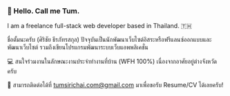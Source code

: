 ### 👋 Hello. Call me Tum.
I am a freelance full-stack web developer based in Thailand. 🇹🇭

ชื่อตั้มนะครับ (ศิริชัย ธีรภัทรสกุล) ปัจจุบันเป็นนักพัฒนาเว็บไซต์อิสระหรือฟรีแลนซ์ออกแบบและพัฒนาเว็บไซต์ รวมถึงเขียนโปรแกรมพัฒนาระบบเว็บแอพพลิเคชั่น

💻 สนใจร่วมงานในลักษณะงานประจำทำงานที่บ้าน (WFH 100%) เนื่องจากอาศัยอยู่ต่างจังหวัดครับ

📩 สามารถติดต่อได้ที่ tumsirichai.com@gmail.com มาเพื่อขอรับ Resume/CV ได้เลยครับ!

<!-- ### Hi there 👋 -->

<!-- [![Top Langs](https://github-readme-stats.vercel.app/api/top-langs/?username=tatump&layout=compact)](https://github.com/tatump/github-readme-stats) -->

<!--
**tatump/tatump** is a ✨ _special_ ✨ repository because its `README.md` (this file) appears on your GitHub profile.

Here are some ideas to get you started:

- 🔭 I’m currently working on ...
- 🌱 I’m currently learning ...
- 👯 I’m looking to collaborate on ...
- 🤔 I’m looking for help with ...
- 💬 Ask me about ...
- 📫 How to reach me: ...
- 😄 Pronouns: ...
- ⚡ Fun fact: ...
-->

<!-- ref 
- https://github.com/abhisheknaiidu/awesome-github-profile-readme
- https://zzetao.github.io/awesome-github-profile/
-->
